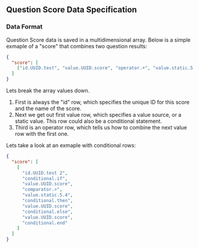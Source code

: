 ## Question Score Data Specification

### Data Format

Question Score data is saved in a multidimensional array. Below is a simple exmaple of a "score" that combines two question results:

```json
{
  "score": [
    ["id.UUID.test", "value.UUID.score", "operator.+", "value.static.5.4"]
  ]
}
```

Lets break the array values down.

1. First is always the "id" row, which specifies the unique ID for this score and the name of the score.
2. Next we get out first value row, which specifies a value source, or a static value. This row could also be a conditional statement.
3. Third is an operator row, which tells us how to combine the next value row with the first one.

Lets take a look at an exmaple with conditional rows:

```json
{
  "score": [
    [
      "id.UUID.test 2",
      "conditional.if",
      "value.UUID.score",
      "comparator.>",
      "value.static.5.4",
      "conditional.then",
      "value.UUID.score",
      "conditional.else",
      "value.UUID.score",
      "conditional.end"
    ]
  ]
}
```
